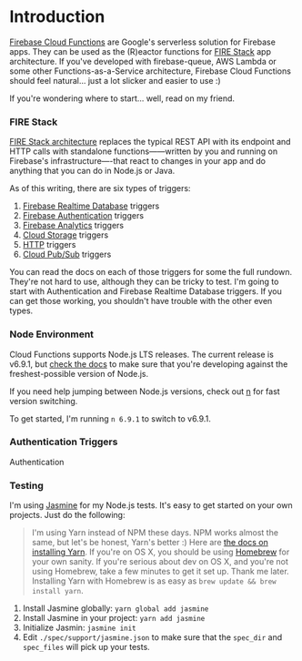 # Introduction

[Firebase Cloud Functions](https://firebase.googleblog.com/2017/03/introducing-cloud-functions-for-firebase.html) are Google's serverless solution for Firebase apps. They can be used as the (R)eactor functions for [FIRE Stack](https://howtofirebase.com/fire-stack-4195a13daf96) app architecture. If you've developed with firebase-queue, AWS Lambda or some other Functions-as-a-Service architecture, Firebase Cloud Functions should feel natural... just a lot slicker and easier to use :) 

If you're wondering where to start... well, read on my friend.

### FIRE Stack

[FIRE Stack architecture](https://howtofirebase.com/fire-stack-4195a13daf96) replaces the typical REST API with its endpoint and HTTP calls with standalone functions——written by you and running on Firebase's infrastructure—-that react to changes in your app and do anything that you can do in Node.js or Java.

As of this writing, there are six types of triggers:

1. [Firebase Realtime Database](https://firebase.google.com/docs/functions/database-events) triggers
2. [Firebase Authentication](https://firebase.google.com/docs/functions/auth-events) triggers
3. [Firebase Analytics](https://firebase.google.com/docs/functions/analytics-events) triggers
4. [Cloud Storage](https://firebase.google.com/docs/functions/gcp-storage-events) triggers
5. [HTTP](https://firebase.google.com/docs/functions/http-events) triggers
6. [Cloud Pub/Sub](https://firebase.google.com/docs/functions/pubsub-events) triggers

You can read the docs on each of those triggers for some the full rundown. They're not hard to use, although they can be tricky to test. I'm going to start with Authentication and  Firebase Realtime Database triggers. If you can get those working, you shouldn't have trouble with the other even types.

### Node Environment

Cloud Functions supports Node.js LTS releases. The current release is v6.9.1, but [check the docs](https://cloud.google.com/functions/docs/writing/) to make sure that you're developing against the freshest-possible version of Node.js.

If you need help jumping between Node.js versions, check out [n](https://github.com/tj/n) for fast version switching.

To get started, I'm running ```n 6.9.1``` to switch to v6.9.1.

### Authentication Triggers

Authentication


### Testing

I'm using [Jasmine](https://jasmine.github.io/2.0/node.html) for my Node.js tests. It's easy to get started on your own projects. Just do the following:

> I'm using Yarn instead of NPM these days. NPM works almost the same, but let's be honest, Yarn's better :)
> Here are [the docs on installing Yarn](https://yarnpkg.com/lang/en/docs/install/). 
> If you're on OS X, you should be using [Homebrew](https://brew.sh/) for your own sanity.
> If you're serious about dev on OS X, and you're not using Homebrew, take a few minutes to get it set up. Thank me later.
> Installing Yarn with Homebrew is as easy as ```brew update && brew install yarn```.

1. Install Jasmine globally: ```yarn global add jasmine```
2. Install Jasmine in your project: ```yarn add jasmine```
3. Initialize Jasmin: ```jasmine init```
4. Edit ```./spec/support/jasmine.json``` to make sure that the ```spec_dir``` and ```spec_files``` will pick up your tests.



